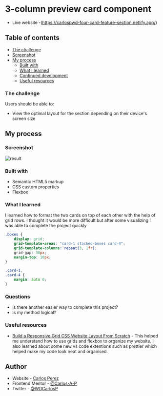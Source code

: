 # 3-column preview card component

- Live website -(https://carlospwd-four-card-feature-section.netlify.app/)

## Table of contents

- [The challenge](#the-challenge)
- [Screenshot](#screenshot)
- [My process](#my-process)
  - [Built with](#built-with)
  - [What I learned](#what-i-learned)
  - [Continued development](#continued-development)
  - [Useful resources](#useful-resources)

### The challenge

Users should be able to:

- View the optimal layout for the section depending on their device's screen size

## My process

### Screenshot

![result](https://user-images.githubusercontent.com/85038929/125175767-1c7f4400-e183-11eb-8fc9-0033ab8a2a56.JPG)

### Built with

- Semantic HTML5 markup
- CSS custom properties
- Flexbox

### What I learned

I learned how to format the two cards on top of each other with the help of grid rows. I thought it would be more difficult but after some visualizing I was able to complete the project quickly

```css
.boxes {
	display: grid;
	grid-template-areas: "card-1 stacked-boxes card-4";
	grid-template-columns: repeat(3, 1fr);
	grid-gap: 30px;
	margin-top: 10px;
}

.card-1,
.card-4 {
	margin: auto 0;
}
```

### Questions

- Is there another easier way to complete this project?
- Is my method logical?

### Useful resources

- [Build a Responsive Grid CSS Website Layout From Scratch](https://www.youtube.com/watch?v=moBhzSC455o&ab_channel=TraversyMedia) - This helped me understand how to use grids and flexbox to organize my website. I also learned about some new vs code extentions such as prettier which helped make my code look neat and organised.

## Author

- Website - [Carlos Perez](https://www.site.com)
- Frontend Mentor - [@Carlos-A-P](https://www.frontendmentor.io/profile/yourusername)
- Twitter - [@WDCarlosP](https://www.twitter.com/WDCarlosP)
